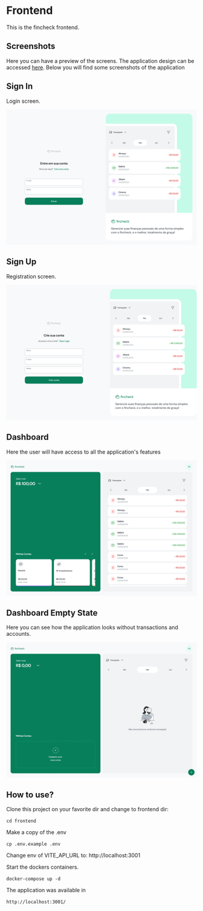 # Frontend

This is the fincheck frontend.

## Screenshots

Here you can have a preview of the screens. The application design can be accessed [here](https://www.figma.com/file/0j4Z5jo3BATqfTLtJxvFLA/Fincheck?type=design&node-id=229-8335&mode=design). Below you will find some screenshots of the application

## Sign In

Login screen.

<img src="../.github/img/frontend/Sign-in.png" alt="SignIn"/>

## Sign Up

Registration screen.

<img src="../.github/img/frontend/Sign-up.png" alt="SignUp" />

## Dashboard

Here the user will have access to all the application's features

<img src="../.github/img/frontend/Home.png" alt="Dashboard" />

## Dashboard Empty State

Here you can see how the application looks without transactions and accounts.

<img src="../.github/img/frontend/Home-empty-state.png" alt="Dashboard Empty" />

## How to use?

Clone this project on your favorite dir and change to frontend dir:

```console
cd frontend
```

Make a copy of the .env

```console
cp .env.example .env
```
Change env of VITE_API_URL to: http://localhost:3001

Start the dockers containers.

```console
docker-compose up -d
```

The application was available in

```console
http://localhost:3001/
```